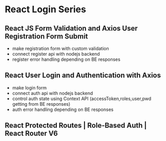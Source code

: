# React Login Series

## React JS Form Validation and Axios User Registration Form Submit

- make registration form with custom validation
- connect register api with nodejs backend
- register error handling depending on BE responses

## React User Login and Authentication with Axios

- make login form
- connect auth api with nodejs backend
- control auth state using Context API (accessToken,roles,user,pwd getting from BE responses)
- auth error handling depending on BE responses

## React Protected Routes | Role-Based Auth | React Router V6
